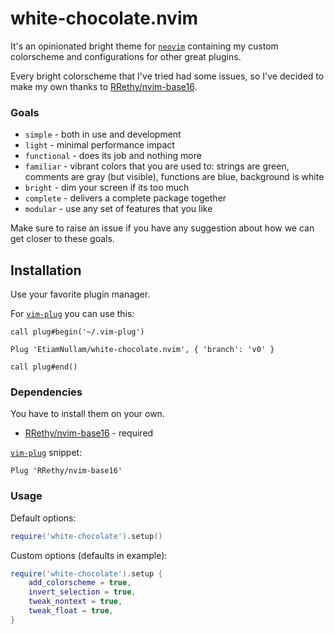 # white-chocolate.nvim

It's an opinionated bright theme for [`neovim`](https://neovim.io) containing my custom colorscheme and configurations for other great plugins.

Every bright colorscheme that I've tried had some issues, so I've decided to make my own thanks to [RRethy/nvim-base16](https://github.com/RRethy/nvim-base16).

### Goals

- `simple` - both in use and development
- `light` - minimal performance impact
- `functional` - does its job and nothing more
- `familiar` - vibrant colors that you are used to: strings are green, comments are gray (but visible), functions are blue, background is white
- `bright` - dim your screen if its too much
- `complete` - delivers a complete package together
- `modular` - use any set of features that you like

Make sure to raise an issue if you have any suggestion about how we can get closer to these goals. 

## Installation

Use your favorite plugin manager.

For [`vim-plug`](https://github.com/junegunn/vim-plug) you can use this:

```vim
call plug#begin('~/.vim-plug')

Plug 'EtiamNullam/white-chocolate.nvim', { 'branch': 'v0' }

call plug#end()
```

### Dependencies

You have to install them on your own.

- [RRethy/nvim-base16](https://github.com/RRethy/nvim-base16) - required

[`vim-plug`](https://github.com/junegunn/vim-plug) snippet:

```vim
Plug 'RRethy/nvim-base16'
```

### Usage

Default options:

```lua
require('white-chocolate').setup()
```

Custom options (defaults in example):

```lua
require('white-chocolate').setup {
    add_colorscheme = true,
    invert_selection = true,
    tweak_nontext = true,
    tweak_float = true,
}
```
